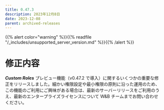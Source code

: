 ```yaml
---
title: 0.47.3
description: 2023年12月8日
date: 2023-12-08
parent: archived-releases
---
```


{{% alert color="warning" %}}{{% readfile "/_includes/unsupported_server_version.md" %}}{{% /alert %}}

# 修正内容

_**Custom Roles**_ プレビュー機能（v0.47.2 で導入）に関するいくつかの重要な修正をリリースしました。細かい権限設定や最小権限の原則に沿った運用のため、この機能のご利用にご興味がある場合は、最新のサーバーリリースをご利用のうえ、最新のエンタープライズライセンスについて W&B チームまでお問い合わせください。